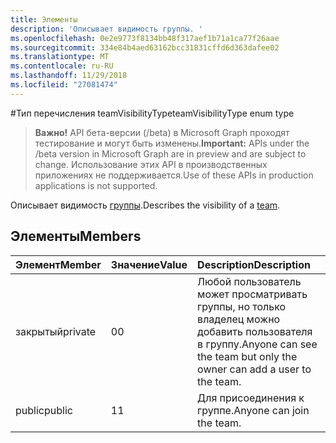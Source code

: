 ```yaml
---
title: Элементы
description: 'Описывает видимость группы. '
ms.openlocfilehash: 0e2e9773f8134bb48f317aef1b71a1ca77f26aae
ms.sourcegitcommit: 334e84b4aed63162bcc31831cffd6d363dafee02
ms.translationtype: MT
ms.contentlocale: ru-RU
ms.lasthandoff: 11/29/2018
ms.locfileid: "27081474"
---
```

#<a name="teamvisibilitytype-enum-type"></a><span data-ttu-id="cdb6f-103">Тип перечисления teamVisibilityType</span><span class="sxs-lookup"><span data-stu-id="cdb6f-103">teamVisibilityType enum type</span></span>

> <span data-ttu-id="cdb6f-104">**Важно!** API бета-версии (/beta) в Microsoft Graph проходят тестирование и могут быть изменены.</span><span class="sxs-lookup"><span data-stu-id="cdb6f-104">**Important:** APIs under the /beta version in Microsoft Graph are in preview and are subject to change.</span></span> <span data-ttu-id="cdb6f-105">Использование этих API в производственных приложениях не поддерживается.</span><span class="sxs-lookup"><span data-stu-id="cdb6f-105">Use of these APIs in production applications is not supported.</span></span>

<span data-ttu-id="cdb6f-106">Описывает видимость [группы](../resources/team.md).</span><span class="sxs-lookup"><span data-stu-id="cdb6f-106">Describes the visibility of a [team](../resources/team.md).</span></span> 

## <a name="members"></a><span data-ttu-id="cdb6f-107">Элементы</span><span class="sxs-lookup"><span data-stu-id="cdb6f-107">Members</span></span>

| <span data-ttu-id="cdb6f-108">Элемент</span><span class="sxs-lookup"><span data-stu-id="cdb6f-108">Member</span></span> | <span data-ttu-id="cdb6f-109">Значение</span><span class="sxs-lookup"><span data-stu-id="cdb6f-109">Value</span></span>| <span data-ttu-id="cdb6f-110">Description</span><span class="sxs-lookup"><span data-stu-id="cdb6f-110">Description</span></span> |
|:---------------|:--------|:----------|
|<span data-ttu-id="cdb6f-111">закрытый</span><span class="sxs-lookup"><span data-stu-id="cdb6f-111">private</span></span>|<span data-ttu-id="cdb6f-112">0</span><span class="sxs-lookup"><span data-stu-id="cdb6f-112">0</span></span>|<span data-ttu-id="cdb6f-113">Любой пользователь может просматривать группы, но только владелец можно добавить пользователя в группу.</span><span class="sxs-lookup"><span data-stu-id="cdb6f-113">Anyone can see the team but only the owner can add a user to the team.</span></span>|
|<span data-ttu-id="cdb6f-114">public</span><span class="sxs-lookup"><span data-stu-id="cdb6f-114">public</span></span>|<span data-ttu-id="cdb6f-115">1</span><span class="sxs-lookup"><span data-stu-id="cdb6f-115">1</span></span>|<span data-ttu-id="cdb6f-116">Для присоединения к группе.</span><span class="sxs-lookup"><span data-stu-id="cdb6f-116">Anyone can join the team.</span></span>|
